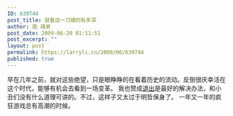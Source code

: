 ```yaml
---
ID: 639744
post_title: 就看这一刀捅的有多深
author: 南 靖男
post_date: 2009-06-20 01:11:51
post_excerpt: ""
layout: post
permalink: https://larryli.cn/2009/06/639744
published: true
---
```

早在几年之前，就对这些绝望，只是眼睁睁的在看着历史的流动。反倒很庆幸活在这个时代，能够有机会去看到一场变革。
我也赞成<a href="http://www.ruanyifeng.com/blog/2009/06/an_honourable_death_is_better_than_a_disgraceful_life.html">退出</a>是最好的解决办法，和小丑们没有什么道理可讲的。不过，这样子又太过于明哲保身了。
一年又一年的疯狂游戏总有高潮的时候。
